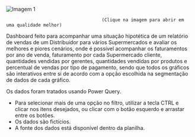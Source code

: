 
![Imagem 1](https://user-images.githubusercontent.com/65839541/84199468-996d5500-aa7b-11ea-8bca-f27bef277745.png)

                                        (Clique na imagem para abrir em uma qualidade melhor)
                                        
                                        
 Dashboard feito para acompanhar uma situação hipotética de um relatório de vendas de um Distribuidor para vários Supermercados e avaliar os melhores e piores cenários, onde é possível acompanhar os faturamentos por ano de venda, faturamento por cada Supermercado cliente, quantidades vendidas por gerentes, quantidades vendidas por produtos e percentual de vendas por tipo de pagamento, sendo que todos os gráficos são interativos entre si de acordo com a opção escolhida na segmentação de dados de cada gráfico.
 
 Os dados foram tratados usando Power Query.
 
 * Para selecionar mais de uma opção no filtro, utilizar a tecla CTRL e clicar nos itens desejados, ou clicar com o botão esquerdo e arrastar entre os botões.
 * Os dados são fictícios.
 * A fonte dos dados está disponível dentro da planilha.
 
